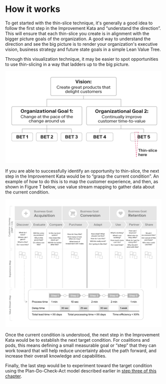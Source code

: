 # How it works

To get started with the thin-slice technique, it's generally a good idea to follow the first step in the Improvement Kata and “understand the direction”. This will ensure that each thin-slice you create is in alignment with the bigger picture goals of the organization. A good way to understand the direction and see the big picture is to render your organization's executive vision, business strategy and future state goals in a simple Lean Value Tree.

Through this visualization technique, it may be easier to spot opportunities to use thin-slicing in a way that ladders up to the big picture.

![Figure S: Thin-slices should build off the strategic vision and business goals](../../.gitbook/assets/24%20%281%29%20%281%29%20%281%29.png)

If you are able to successfully identify an opportunity to thin-slice, the next step in the Improvement Kata would be to “grasp the current condition”. An example of how to do this is to map the customer experience, and then, as shown in Figure T below, use value stream mapping to gather data about the current condition.

![Figure T: Use mapping to grasp the current condition](../../.gitbook/assets/2%20%282%29%20%283%29%20%282%29.png)

Once the current condition is understood, the next step in the Improvement Kata would be to establish the next target condition. For coalitions and pods, this means defining a small measurable goal or “step” that they can work toward that will help reduce uncertainty about the path forward, and increase their overall knowledge and capabilities.

Finally, the last step would be to experiment toward the target condition using the Plan-Do-Check-Act model described earlier in [step three of this chapter](https://docs.google.com/document/d/1Bd9xRQQZfc-b9eTFUaAZQ7_KB7fiwk4MjWd5cErio_U/edit#).

